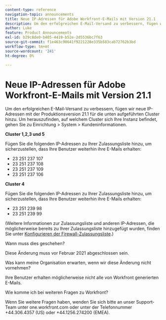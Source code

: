 ```yaml
---
content-type: reference
navigation-topic: announcements
title: Neue IP-Adressen für Adobe Workfront-E-Mails mit Version 21.1
description: Um den erfolgreichen E-Mail-Versand zu verbessern, fügen wir neue IP-Adressen mit der Produktionsversion 21.1 für die unten aufgeführten Cluster hinzu. Um herauszufinden, auf welchem Cluster sich Ihre Instanz befindet, gehen Sie zu Setup &gt; System&gt; Customer Info.
author: Luke
feature: Product Announcements
exl-id: b29c8de0-b405-4419-b52e-2d5536bc7f63
source-git-commit: f1e463c90641f9221228e335b583cab72762b3bd
workflow-type: tm+mt
source-wordcount: '241'
ht-degree: 0%

---
```


# Neue IP-Adressen für Adobe Workfront-E-Mails mit Version 21.1

Um den erfolgreichen E-Mail-Versand zu verbessern, fügen wir neue IP-Adressen mit der Produktionsversion 21.1 für die unten aufgeführten Cluster hinzu. Um herauszufinden, auf welchem Cluster sich Ihre Instanz befindet, gehen Sie zu Einrichtung > System > Kundeninformationen.

**Cluster 1,2,3 und 5**

Fügen Sie die folgenden IP-Adressen zu Ihrer Zulassungsliste hinzu, um sicherzustellen, dass Ihre Benutzer weiterhin ihre E-Mails erhalten:

* 23 251 237 107
* 23 251 237 108
* 23 251 237 109
* 23 251 237 106

**Cluster 4**

Fügen Sie die folgenden IP-Adressen zu Ihrer Zulassungsliste hinzu, um sicherzustellen, dass Ihre Benutzer weiterhin ihre E-Mails erhalten:

* 23 251 239 98
* 23 251 239 99

(Weitere Informationen zur Zulassungsliste und anderen IP-Adressen, die möglicherweise bereits zu Ihrer Zulassungsliste hinzugefügt wurden, finden Sie unter [Konfigurieren der Firewall-Zulassungsliste](../../../administration-and-setup/get-started-wf-administration/configure-your-firewall.md).)

Wann muss dies geschehen?

Diese Änderung muss vor Februar 2021 abgeschlossen sein.

Was kann meine Organisation erwarten, wenn wir diese Änderung nicht vornehmen?

Ihre Benutzer erhalten möglicherweise nicht alle von Workfront generierten E-Mails.

Wie komme ich bei weiteren Fragen zu Workfront?

Wenn Sie weitere Fragen haben, wenden Sie sich bitte an unser Support-Team unter one.workfront.com oder unter der Telefonnummer +44.306.4357 (US) oder +44.1256.274200 (EMEA).
